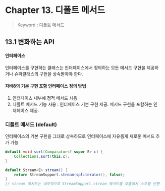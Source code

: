 # Chapter 13. 디폴트 메서드
> Keyword : 디폴트 메서드

## 13.1 변화하는 API
#### 인터페이스
인터페이스를 구현하는 클래스는 인터페이스에서 정의하는 모든 메서드 구현을 제공하거나 슈퍼클래스의 구현을 상속받아야 한다.

#### 자바8의 기본 구현 포함 인터페이스 정의 방법
1. 인터페이스 내부에 정적 메서드 사용
2. 디폴트 메서드 기능 사용 : 인터페이스 기본 구현 제공. 메서드 구현을 포함하는 인터페이스 제공.

### 디폴트 메서드 (default)
인터페이스의 기본 구현을 그대로 상속하므로 인터페이스에 자유롭게 새로운 메서드 추가 가능
```java
default void sort(Comparator<? super E> c) {
    Collections.sort(this,c);
}

default Stream<E> stream() {
    return StreamSupport.stream(spliterator(), false);
}
// stream 메서드는 내부적으로 StreamSupport.stream 메서드를 호출해서 스트림 반환
```